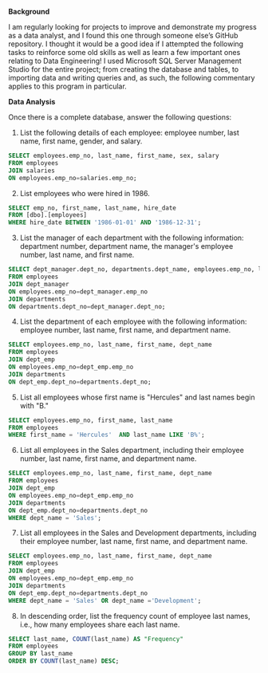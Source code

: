 **Background**

I am regularly looking for projects to improve and demonstrate my progress as a data analyst, and I found this one through someone else’s GitHub repository. I thought it would be a good idea if I attempted the following tasks to reinforce some old skills as well as learn a few important ones relating to Data Engineering!
I used Microsoft SQL Server Management Studio for the entire project; from creating the database and tables, to importing data and writing queries and, as such, the following commentary applies to this program in particular. 



**Data Analysis**

Once there is a complete database, answer the following questions:


1) List the following details of each employee: employee number, last name, first name, gender, and salary.
```sql 
SELECT employees.emp_no, last_name, first_name, sex, salary
FROM employees
JOIN salaries 
ON employees.emp_no=salaries.emp_no; 
```

2) List employees who were hired in 1986.

```sql
SELECT emp_no, first_name, last_name, hire_date
FROM [dbo].[employees]
WHERE hire_date BETWEEN '1986-01-01' AND '1986-12-31';
```

3) List the manager of each department with the following information: department number, department name, the manager's employee number, last name, and first name.
```sql 
SELECT dept_manager.dept_no, departments.dept_name, employees.emp_no, last_name, first_name
FROM employees
JOIN dept_manager
ON employees.emp_no=dept_manager.emp_no
JOIN departments
ON departments.dept_no=dept_manager.dept_no;
```

4) List the department of each employee with the following information: employee number, last name, first name, and department name.
```sql
SELECT employees.emp_no, last_name, first_name, dept_name
FROM employees
JOIN dept_emp
ON employees.emp_no=dept_emp.emp_no
JOIN departments
ON dept_emp.dept_no=departments.dept_no;
```

5) List all employees whose first name is "Hercules" and last names begin with "B."
```sql
SELECT employees.emp_no, first_name, last_name 
FROM employees
WHERE first_name = 'Hercules'  AND last_name LIKE 'B%';
```

6) List all employees in the Sales department, including their employee number, last name, first name, and department name.
```sql
SELECT employees.emp_no, last_name, first_name, dept_name
FROM employees
JOIN dept_emp
ON employees.emp_no=dept_emp.emp_no
JOIN departments
ON dept_emp.dept_no=departments.dept_no
WHERE dept_name = 'Sales';
```

7) List all employees in the Sales and Development departments, including their employee number, last name, first name, and department name.
```sql
SELECT employees.emp_no, last_name, first_name, dept_name
FROM employees
JOIN dept_emp
ON employees.emp_no=dept_emp.emp_no
JOIN departments
ON dept_emp.dept_no=departments.dept_no
WHERE dept_name = 'Sales' OR dept_name ='Development';
```

8) In descending order, list the frequency count of employee last names, i.e., how many employees share each last name.
```sql
SELECT last_name, COUNT(last_name) AS "Frequency" 
FROM employees
GROUP BY last_name
ORDER BY COUNT(last_name) DESC;
```

